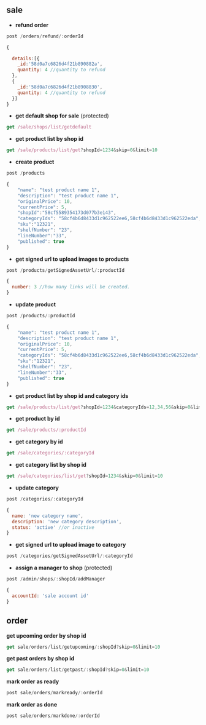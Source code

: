 ## sale

* **refund order**

```javascript
post /orders/refund/:orderId
```

```javascript
{

  details:[{
  	_id:'58d0a7c6826d4f21b890882a',
  	quantity: 4 //quantity to refund
  },
  {
  	_id:'58d0a7c6826d4f21b8908830',
  	quantity: 4 //quantity to refund
  }]
}
```

* **get default shop for sale** (protected)

```javascript
get /sale/shops/list/getdefault
```

* **get product list by shop id**
```javascript
get /sale/products/list/get?shopId=1234&skip=0&limit=10
```

* **create product**
```javascript
post /products
```

```javascript
{
    "name": "test product name 1",
    "description": "test product name 1",
    "originalPrice": 10,
    "currentPrice": 5,
    "shopId":"58cf5589354173d077b3e143",
    "categoryIds": "58cf4b6d8433d1c962522ee6,58cf4b6d8433d1c962522eda",
    "sku":"12321",
    "shelfNumber": "23",
    "lineNumber":"33",
    "published": true 
}
```

* **get signed url to upload images to products**
```javascript
post /products/getSignedAssetUrl/:productId
```

```javascript
{
  number: 3 //how many links will be created.
}
```

* **update product**
```javascript
post /products/:productId
```

```javascript
{
    "name": "test product name 1",
    "description": "test product name 1",
    "originalPrice": 10,
    "currentPrice": 5,
    "categoryIds": "58cf4b6d8433d1c962522ee6,58cf4b6d8433d1c962522eda",
    "sku":"12321",
    "shelfNumber": "23",
    "lineNumber":"33",
    "published": true 
}
```

* **get product list by shop id and category ids**
```javascript
get /sale/products/list/get?shopId=1234&categoryIds=12,34,56&skip=0&limit=10 //get products from 3 category id 12, 34, 56
```
* **get product by id**
```javascript
get /sale/products/:productId
```

* **get category by id**
```javascript
get /sale/categories/:categoryId
```

* **get category list by shop id**
```javascript
get /sale/categories/list/get?shopId=1234&skip=0&limit=10
```

* **update category**
```javascript
post /categories/:categoryId
```
```javascript
{
  name: 'new category name',
  description: 'new category description',
  status: 'active' //or inactive
}
```


* **get signed url to upload image to category**
```javascript
post /categories/getSignedAssetUrl/:categoryId
```

* **assign a manager to shop** (protected)

```javascript
post /admin/shops/:shopId/addManager
```

```javascript
{
  accountId: 'sale account id'
}
```
## order
 **get upcoming order by shop id**

```javascript
get sale/orders/list/getupcoming/:shopId?skip=0&limit=10
```

**get past orders by shop id**

```javascript
get sale/orders/list/getpast/:shopId?skip=0&limit=10
```

**mark order as ready**

```javascript
post sale/orders/markready/:orderId
```

**mark order as done**

```javascript
post sale/orders/markdone/:orderId
```
